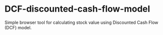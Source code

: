 # DCF-discounted-cash-flow-model
Simple browser tool for calculating stock value using Discounted Cash Flow (DCF) model.
